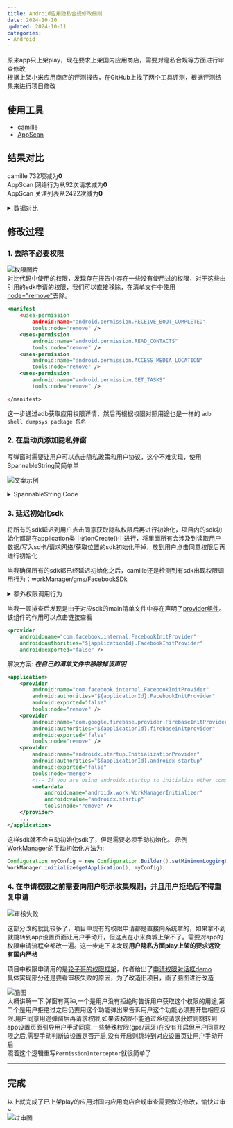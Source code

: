 ```yaml
---
title: Android应用隐私合规修改细则
date: 2024-10-10 
updated: 2024-10-11
categories: 
- Android
---
```


原来app只上架play，现在要求上架国内应用商店，需要对隐私合规等方面进行审查修改  
根据上架小米应用商店的评测报告，在GitHub上找了两个工具评测，根据评测结果来进行项目修改

<!--more-->

## 使用工具

- [camille](https://github.com/zhengjim/camille)
- [AppScan](https://github.com/TongchengOpenSource/AppScan)

## 结果对比

camille 732项减为**0**  
AppScan 网络行为从92次请求减为**0**  
AppScan 关注列表从2422次减为**0**  

<details>
    <summary>数据对比</summary>
camille中hook到的数据为732项  
AppScan中检测到的网络请求为92次，获取信息为2422次

![camille对比](http://forumupload.ru/uploads/001c/43/d3/2/593270.png "camille对比")
![AppScan对比](http://forumupload.ru/uploads/001c/43/d3/2/338080.jpg "AppScan对比")
</details>

## 修改过程

### 1. 去除不必要权限

![权限图片](http://forumupload.ru/uploads/001c/43/d3/2/69443.png "不需要的权限")  
对比代码中使用的权限，发现存在报告中存在一些没有使用过的权限，对于这些由引用的sdk申请的权限，我们可以直接移除，在清单文件中使用[node="remove"](https://developer.android.com/build/manage-manifests?hl=zh-cn#inspect_the_merged_manifest_and_find_conflicts)去除。  

```xml
<manifest
    <uses-permission
        android:name="android.permission.RECEIVE_BOOT_COMPLETED"
        tools:node="remove" />
    <uses-permission
        android:name="android.permission.READ_CONTACTS"
        tools:node="remove" />
    <uses-permission
        android:name="android.permission.ACCESS_MEDIA_LOCATION"
        tools:node="remove" />
    <uses-permission
        android:name="android.permission.GET_TASKS"
        tools:node="remove" />
        ...
</manifest>
```

这一步通过adb获取应用权限详情，然后再根据权限对照用途也是一样的
` adb shell dumpsys package 包名 `

### 2. 在启动页添加隐私弹窗

写弹窗时需要让用户可以点击隐私政策和用户协议，这个不难实现，使用SpannableString简简单单  
  
![文案示例](http://forumupload.ru/uploads/001c/43/d3/2/987925.png "效果展示")  

<details>
    <summary>SpannableString Code</summary>

```java
private void addText() {
    String userPrivacyText = "全部文案";
    SpannableString spannableString = new SpannableString(userPrivacyText);
    String privacyPolicy = "隐私政策";
    String userAgreement = "用户协议";
    String[] terms = {privacyPolicy, userAgreement};
    for (String term : terms) {
        int startIndex = 0;
        while (startIndex != -1) {
            startIndex = userPrivacyText.indexOf(term, startIndex);
            if (startIndex != -1) {
                int endIndex = startIndex + term.length();
                ClickableSpan clickableSpan = new ClickableSpan() {
                    @Override
public void onClick(@NonNull View widget) {
                        String url = privacyPolicy.equals(term) ? "隐私政策url" : "用户协议url";
                        Intent intent = new Intent(Intent.ACTION_VIEW, Uri.parse(url));
                        startActivity(intent);
                    }

                    @Override
public void updateDrawState(@NonNull TextPaint ds) {
                        super.updateDrawState(ds);
                        ds.setColor(getResources().getColor(R.color.red));
                        ds.setUnderlineText(false);
                    }
                };
                spannableString.setSpan(clickableSpan, startIndex, endIndex, Spanned.SPAN_EXCLUSIVE_EXCLUSIVE);
                startIndex = endIndex;
            }
        }
    }
    text.setText(spannableString);
    // 需要设置这个点击才有反应
    text.setMovementMethod(LinkMovementMethod.getInstance());
}
```

</details>  
  
### 3. 延迟初始化sdk

将所有的sdk延迟到用户点击同意获取隐私权限后再进行初始化，项目内的sdk初始化都是在application类中的onCreate()中进行，将里面所有会涉及到读取用户数据/写入sd卡/请求网络/获取位置的sdk初始化干掉，放到用户点击同意权限后再进行初始化  
  
当我确保所有的sdk都已经延迟初始化之后，camille还是检测到有sdk出现权限调用行为：workManager/gms/FacebookSDk  
  
<details>
    <summary>额外权限调用行为</summary>

![额外权限](http://forumupload.ru/uploads/001c/43/d3/2/934770.png "workManager写入sd")  
![额外权限](http://forumupload.ru/uploads/001c/43/d3/2/552408.png "gms请求其它用户数据")  
![额外权限](http://forumupload.ru/uploads/001c/43/d3/2/807722.png "FacebookSDk读取数据写入sd")  
</details>

当我一顿排查后发现是由于对应sdk的main清单文件中存在声明了[provider组件](https://developer.android.com/guide/topics/manifest/provider-element?hl=zh-cn)。该组件的作用可以点击链接查看  

```xml
<provider
    android:name="com.facebook.internal.FacebookInitProvider"
    android:authorities="${applicationId}.FacebookInitProvider"
    android:exported="false" />
```  

解决方案: ***在自己的清单文件中移除掉该声明***  

```xml
<application>
    <provider
        android:name="com.facebook.internal.FacebookInitProvider"
        android:authorities="${applicationId}.FacebookInitProvider"
        android:exported="false"
        tools:node="remove" />
    <provider
        android:name="com.google.firebase.provider.FirebaseInitProvider"
        android:authorities="${applicationId}.firebaseinitprovider"
        android:exported="false"
        tools:node="remove" />
    <provider
        android:name="androidx.startup.InitializationProvider"
        android:authorities="${applicationId}.androidx-startup"
        android:exported="false"
        tools:node="merge">
        <!-- If you are using androidx.startup to initialize other components -->
        <meta-data
            android:name="androidx.work.WorkManagerInitializer"
            android:value="androidx.startup"
            tools:node="remove" />
    </provider>
    ...
</application>
```  

这样sdk就不会自动初始化sdk了，但是需要必须手动初始化。
示例[WorkManager](https://developer.android.com/develop/background-work/background-tasks/persistent/configuration/custom-configuration?hl=zh-cn#java)的手动初始化方法为:

```java
Configuration myConfig = new Configuration.Builder().setMinimumLoggingLevel(android.util.Log.INFO).build();
WorkManager.initialize(getApplication(), myConfig);
```
  
### 4. 在申请权限之前需要向用户明示收集规则，并且用户拒绝后不得重复申请

![审核失败](http://forumupload.ru/uploads/001c/43/d3/2/698693.png "审核失败")  

这部分改的就比较多了，项目中现有的权限申请都是直接向系统拿的，如果拿不到就跳转到app设置页面让用户手动开，但这点在小米商城上架不了。需要对app的权限申请流程全都改一遍。这一步走下来发现**用户隐私方面play上架的要求远没有国内严格**

项目中权限申请用的是[轮子哥的权限框架]，作者给出了[申请权限对话框demo]  
具体实现部分还是要看审核失败的原因，为了改造旧项目，画了脑图进行改造  
  
![脑图](http://forumupload.ru/uploads/001c/43/d3/2/137300.jpg "权限逻辑脑图")  
大概讲解一下.弹窗有两种,一个是用户没有拒绝时告诉用户获取这个权限的用途,第二个是用户拒绝过之后仍要用这个功能弹出来告诉用户这个功能必须要开启相应权限.用户同意用途弹窗后再请求权限,如果该权限不能通过系统请求获取则跳转到app设置页面引导用户手动同意.一些特殊权限(gps/蓝牙)在没有开启但用户同意权限之后,需要手动判断该设置是否开启,没有开启则跳转到对应设置页让用户手动开启  
照着这个逻辑重写`PermissionInterceptor`就很简单了  
  
------

## 完成

以上就完成了已上架play的应用对国内应用商店合规审查需要做的修改，愉快过审~  
![过审图](http://forumupload.ru/uploads/001c/43/d3/2/587737.png "过审图")

[轮子哥的权限框架]: https://github.com/getActivity/XXPermissions
[申请权限对话框demo]: https://github.com/getActivity/XXPermissions/blob/master/HelpDoc-zh.md#%E6%88%91%E6%83%B3%E5%9C%A8%E7%94%B3%E8%AF%B7%E5%89%8D%E5%92%8C%E7%94%B3%E8%AF%B7%E5%90%8E%E7%BB%9F%E4%B8%80%E5%BC%B9%E5%AF%B9%E8%AF%9D%E6%A1%86%E8%AF%A5%E6%80%8E%E4%B9%88%E5%A4%84%E7%90%86
